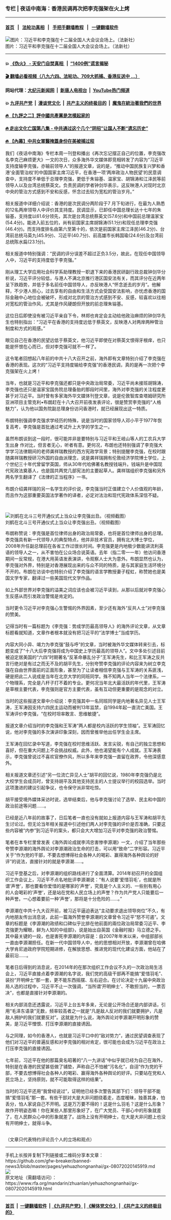 ###  专栏 | 夜话中南海：香港民调再次把李克强架在火上烤
------------------------

#### [首页](https://github.com/gfw-breaker/banned-news3/blob/master/README.md) &nbsp;&nbsp;|&nbsp;&nbsp; [法轮功真相](https://github.com/begood0513/basic/blob/master/README.md)  &nbsp;&nbsp;|&nbsp;&nbsp; [手把手翻墙教程](https://github.com/gfw-breaker/guides/wiki)  &nbsp;&nbsp;|&nbsp;&nbsp; [一键翻墙软件](https://github.com/gfw-breaker/nogfw/blob/master/README.md)  



<div id="headerimg">
 <img alt="图片：习近平和李克强在十二届全国人大会议会场上。（法新社）" src="https://www.rfa.org/mandarin/yataibaodao/meiti/vt-03062014144748.html/000_Hkg9567452.jpg/@@images/896ea02d-9716-4009-a303-075fef113e9c.jpeg" title="图片：习近平和李克强在十二届全国人大会议会场上。（法新社）"/>
 <div id="headerimgcontents">
  <div id="headerimgcaption">
   <span>
    图片：习近平和李克强在十二届全国人大会议会场上。（法新社）
   </span>
   <!-- zoomattribute -->
  </div>
  <!-- headerimgcaption -->
 </div>
 <!-- headerimagecontents -->
</div>

<hr/>


#### 💥 [《伪火》 - 天安门自焚真相 ](http://141.164.51.119:10000/videos/blog/weihuo.html)&nbsp; |&nbsp; [“1400例”谎言揭秘  ](http://141.164.51.119:10000/videos/blog/jiexi1400.html)

#### [ 🎬  翻墙必看视频（八九六四、法轮功、709大抓捕、香港反送中 ...）](https://github.com/gfw-breaker/links/blob/master/banned.md)

#### 网站代理：[大纪元新闻网](http://167.172.10.89:10080/gb/) &nbsp;|&nbsp; [新唐人电视台](http://167.172.10.89:8808/gb/) &nbsp;|&nbsp; [YouTube热门频道](http://158.247.203.241/youtube.html)

#### 💥 [九评共产党](http://141.164.51.119:10000/videos/res/jiuping/)&nbsp; |&nbsp; [漫谈党文化](http://141.164.51.119:10000/videos/res/mtdwh/)&nbsp; |&nbsp; [共产主义的终极目的](http://141.164.51.119:10000/videos/res/zjmd/)&nbsp; |&nbsp; [魔鬼在統治著我們的世界](http://141.164.51.119:10000/videos/res/TheSpecter/)  

#### [ 🔥  【九評之二】評中國共產黨是怎樣起家的](http://141.164.51.119:10000/videos/news/../res/jiuping/index.html)

#### [ 🔥  走出文化亡国第八集 - 中共通过这个几个“阴招”让国人不断“遗忘历史”  ](http://141.164.51.119:10000/videos/news/../res/zcwhwg/index.html)

#### [ 🔥  【內幕】中共女軍醫掩蓋身份在美被捕过程](http://141.164.51.119:10000/videos/news/spy02.html)

<div id="storytext">
 <div>
  <div class="slot_header">
  </div>
 </div>
 <p>
  我们《夜话中南海》专栏本周一刊登和播出《再次忘记摆正自己的位置，李克强改名李克己麻烦更大》一文的次日，众多海外华文媒体即竞相转发了内容为“习近平支持度输李克强，亦输前领导人”的报道文章，说的是，“推动中国民族复兴梦和香港‘全面管治权’的中国国家主席习近平，在香港一项‘两岸政治人物民望’的民意调查中，支持度不单低于总理李克强，更低于朱镕基、温家宝、胡锦涛和江泽民等前领导人以及台湾总统蔡英文。负责民调的学者钟剑华表示，这反映港人对现时北京中央的管治方式感到不安和反感，怀念过去较为宽松的管治岁月。”
  <br/>
  <br/>
  相关报道中详细介绍说：香港的是次民调分两阶段于7 月下旬进行，在最为人熟悉的12名两岸领导人中评价其支持度。民调显示，已卸任中国总理长达十七年的朱镕基，支持度以61.6分领先，其次是台湾总统蔡英文(57.6分)和中国前总理温家宝(54.4分)。能进入前五位的，尚有前国家主席胡锦涛(51.1分)和现任总理李克强(46.4分)。而支持度排名由第六至第十的，依次是前国家主席江泽民(46.2分)、台湾前总统马英九(45.9分)、习近平(40.7分)、前高雄市长韩国瑜(24.6分)及台湾前总统陈水扁(23.1分)。
  <br/>
  <br/>
  相关报道中特别强调：“民调的评分误差不超过正负3.5分，故此，在现任中国领导人中，习近平的支持度低于李克强。”
  <br/>
  <br/>
  刚从理工大学应用社会科学系助理教授一职退下来的香港民研副行政总裁钟剑华分析说，习近平评分较低，与港人不满北京推行港区国安法有关，而其评分在近两年呈下跌趋势，并低于多名前任中国领导人，亦反映港人“怀念逝去的岁月”。他解释，不少港人担心，过去享有的自由和生活方式会受国安法影响，亦忧虑香港的国际金融中心地位会被破坏，形成对北京的管治方式感到不安、反感，较喜欢以往相对宽松的管治作风，尤其是作风硬朗但开放的前总理朱镕基。
  <br/>
  <br/>
  这位日后即使没有被习近平亲自下令，林郑也肯定会主动给他政治麻烦的钟剑华先生也特别指出：“习近平在香港的支持度远低于蔡英文，反映港人对两岸两种管治制度和方式的观感。”
  <br/>
  <br/>
  眼见自己在香港的民望远低于蔡英文，他习近平即使在对蔡英文恨得牙根痒，也只能是怀恨在心而已，但对李克强可就不一样了。
  <br/>
  <br/>
  这令笔者回想起八年前的中共十八大召开之前，海外即有文章特别介绍了李克强在香港的表现。这次的“习近平支持度输给李克强”的香港民调，真的是再一次把个李克强架在火上烤！
  <br/>
  <br/>
  当年，也就是习近平和李克强还都只是中央政治局常委，习近平尚未接班胡锦涛，李克强也还只是温家宝国务院总理备胎的那段时间里，海外对李克强的关注程度更甚于对习近平。当时曾有多家海外华文媒体刊登文章，说是伦敦智库查塔姆研究所亚洲项目主管克利•布朗赶在十八大召开前夜发表评论，很是赞赏李克强的“人格魅力”，认为他以国务院副总理身份访问香港时，就已经展现出这一特质。
  <br/>
  <br/>
  布朗特别强调李克强求学经历的特殊，说是当时的国家领导人邓小平于1977年恢复高考，李克强是首批通过考试升上大学的学生之一。
  <br/>
  <br/>
  虽然布朗谈到这一段时，很可能并非是要特别与习近平和王岐山等人的工农兵大学生出身 作对比，但言者无心，听者有意。更何况，布朗也还特别强调了李克强大学学习法律期间的老师龚祥瑞教授的西方宪政学背景；特别提醒李克强，在校时跟随龚祥瑞教授研习外国的自由派理念，说是龚祥瑞拥有伦敦经济学院博士学位，上个世纪三十年代曾留学英国，师从30年代哈佛著名教授钱端升。钱端升是中国现代宪政法奠基人，也是国共两党几部宪法的主要起草人。龚祥瑞组织李克强和另外两名学生翻译了《法律的正当程序》一书。
  <br/>
  <br/>
  布朗介绍龚祥瑞的另一名学生的评价说，李克强当时正值建立个人价值观的年龄，而且作为这部重要英国法学著作的译者，必定对法治和现代宪政体系深信不疑。
 </p>
 <p>
  <br/>
  <div class="image-inline captioned" style="width:622px;">
   <div style="width:622px;">
    <img alt="刘鹤在北斗三号开通仪式上当众让李克强出丑。（视频截图）" src="https://www.rfa.org/mandarin/zhuanlan/yehuazhongnanhai/gx-08032020144610.html/1Capture.PNG" title="刘鹤在北斗三号开通仪式上当众让李克强出丑。（视频截图）"/>
   </div>
   <div class="image-caption">
    <span style="width:622px;">
     刘鹤在北斗三号开通仪式上当众让李克强出丑。（视频截图）
    </span>
    <span class="copyright">
    </span>
   </div>
  </div>
 </p>
 <p>
  布朗称赞说：李克强是首位律师出身的政治局常委，也将是首位律师出身的总理。李克强具有新一代领导人的典型特点，他并非技术官员，拥有北大博士学位，2008年升任副总理前在各省工作过很长时间。李克强更是内地极少数能讲流利英语的领导人之一，从不害怕在公众场合说英语。去年（指二零一一年）他访问香港期间一反常规，在港大用英语发表演讲，令观察人士大为意外。布朗显然也认为，李克强对外界，特别是对香港展现出来的与众不同的特质，是与其家庭生活环境分不开的。布朗在访谈中也特别介绍了李克强的语言学教授妻子程虹，称赞她也是美国文学专家，翻译过一些美国现代文学作品。
  <br/>
  <br/>
  如上外部世界对李克强的溢美之词应该也会被习近平读到，从那以后就对李克强心生反感从而引发政治警惕是肯定的。
  <br/>
  <br/>
  当时更令习近平对李克强心生警惕的外界因素，至少还有海外“反共人士”对李克强的赞美。
  <br/>
  <br/>
  记得当时有一篇标题为《李克强：势成学历最高领导人》的海外评论文章，从文章标题看就知道，文章作者根本就没有把习近平的“法学博士”当成学历。
  <br/>
  <br/>
  内容大同小异、竭力为李克强“鼓与呼”的文章，当时被海外华文媒体转来引去，标题变成了“十八大后李克强将成为中国史上学历最高的领导人”。文中多处引述目前被迫定居美国的“六四”时期著名“反革命暴乱分子”王军涛先生，和比王军涛之反共言行绝对是有过之而无不及的胡平先生，分别夸赞李克强的评论内容来为树立李克强在自由世界面前的正面形象，甚至为了让读者相信李克强与王军涛的关系匪浅，硬是把此二人说成是当年在北京大学的同班同学。殊不知两人当年一个法律系，一个物理系，完全是八杆子打不着的专业。更何况当年北大最活跃的年代里，王军涛是草根主要代表，李克强则是官方主要代表，虽有互动但更重要的是观念的对立。
  <br/>
  <br/>
  当时的这些报道文章中介绍说：李克强其中一名同班同学是内地著名异见人士王军涛，王军涛因支持六四民主运动而被判13年监禁，自1994年起一直流亡美国。王军涛评价李克强，“在校时坦率敢言、思维敏捷”。
  <br/>
  <br/>
  报道文章介绍当时的李克强和王军涛“两人都是校内活跃的学生领袖”。王军涛回忆说，他对李克强的多次演讲印象深刻，因而曾推举他出任学生会主席。
  <br/>
  <br/>
  王军涛在回忆录中写道，李克强在校时思维活跃、发言尖锐，有自己的独立思想和喜好，但在重大问题上不会挑战权威。此外，他也渴望能有个人成就。王军涛表示，李克强曾说过不喜欢官僚作风，所以多年来李克强一直留在政界，令他深感意外。
  <br/>
  <br/>
  相关报道文章还引述“另一位流亡异见人士”胡平的回忆说，1980年李克强仍是北大校学生会成员时，曾支持胡平及其他支持民主的人士提议举行的校园选举。当时这项激进的建议引起争议，也令保守派非常吃惊。
  <br/>
  <br/>
  胡平接受境外媒体采访时说，选举结束后，他与李克强讨论了选举、民主和中国的政治前途等问题……。
  <br/>
  <br/>
  已经是近八年前的故事了，日后笔者一直也没有就如上报道内容与王军涛和胡平先生讨论过。但无论当年相关报道中引述他们两人对李克强的评价是否准确，只要这些内容被“内参”到习近平的案头，都只会大大增加习近平对李克强的政治警惕。
  <br/>
  <br/>
  笔者在本专栏里曾发表《海外舆论成就李鸿忠害惨李源潮》一文，介绍了当年那些夸赞李源潮的海外舆论对李源潮政治生命的打击，可以用“致命“二字形容。习近平关于“作为党的干部，不要去想博得社会各种人的喝彩、赢得海外各种舆论的好评”的说法，直接针对的就是李源潮……。
  <br/>
  <br/>
  习近平登基之后，对李源潮的组织路线进行了全面清算。2014年初召开的全国组织工作会议上，习近平不点名地批评李源潮说：“有人说要‘爱惜羽毛’，也就是所谓‘声誉’，那也要看你爱惜的是哪家的‘声誉’，究竟是个人主义的、一些别有用心的人会喝彩的‘声誉’，还是站在党和人民立场上的声誉？作为共产党人只能要后一种声誉。一心想着要前一种‘声誉’，那将是十分危险的……。”
  <br/>
  <br/>
  李源潮在中共十九大召开前，被习近平逼迫表达“主动要求退出领导岗位”不久，有内地朋友传出消息说，此前一篇海外赞誉李源潮的文章曾令习近平“怒不可遏”。文章的标题是《李源潮的政绩和口碑似乎比排在他前面的兩位政治局常委习近平、李克強更为耀眼，鲜为人知的中组部》，说是始出自英国《金融时报》马立德之手。其中最关键的一段，也是害死李源潮的内容是：自2007年年末以来，中组部部长一直由李源潮担任。在新一代中国领导人中，他的思想相对开放，李源潮曾在哈佛大学肯尼迪政府学院短期进修，在解放思想、推进党的现代化建设方面，他站在了最前沿……。
  <br/>
  <br/>
  笔者日后得到的消息说，在2014年的在那次组织工作会议不久的一次政治局生活会上，习近平直接点着李源潮的名字说，我们党的高级干部再不能搞“爱惜羽毛”、装扮“开明绅士”那一套，更不能东西摇摆、左右迎合。在讨论决定十九届中央政治局人选的过程中，习近平不止一次强调，“当所谓‘开明绅士’、不敢担当的，一票否决”，也都是直接针对李源潮的。
  <br/>
  <br/>
  相关内部消息还透露说，习近平上台五年多来，无论是公开场合还是内部讲话，引用“毛泽东语录”无数，频率较高者之一就是“凡是敌人反对的我们就要拥护，凡是敌人拥护的我们就要反对”。这就是为什么说，海外舆论对李源潮开明形象的赞美，是习近平憎恨、打压李源潮的直接诱因。
  <br/>
  <br/>
  与之同理，如今的香港人，也就是习近平口中的“敌对势力”，通过民望调查表现了他们对习近平的普遍反感和对李克强的相对肯定，很可能也会成为习近平在政治上打压李克强的直接诱因。
  <br/>
  <br/>
  七年前，习近平在他的那篇臭名昭著的“八一九讲话”中似乎就已经为自己在海外，特别是在香港的民望甚低做了铺垫，声称自己不怕被“污名化”，自诩“作为党的干部，不要去想博得社会各种人的喝彩、赢得海外各种舆论的好评。只要站在党和人民立场上，坚持原则，就不可能取得这样的结果”。
  <br/>
  <br/>
  当时的习近平还用“我曾经说过”，证明他已经多次警告其部下们：领导干部不能搞“爱惜羽毛”那一套。有些干部对大是大非问题绕着走，态度暧昧，独善其身，怕丢分，怕人家说自己不开明。这是万万要不得的！这是什么羽毛？这是什么形象？故作开明姿态嘛！你在某些人那里形象好了，在广大党员、干部心中的形象就差了，在人民群众心中的形象就差了。战场上没有开明绅士，在大是大非问题上也没有开明绅士，就得斗争。
 </p>
 <p>
  <br/>
  （文章只代表特约评论员个人的立场和观点）
 </p>
</div>

<hr/>
手机上长按并复制下列链接或二维码分享本文章：<br/>
https://github.com/gfw-breaker/banned-news3/blob/master/pages/yehuazhongnanhai/gx-08072020145919.md <br/>
<a href='https://github.com/gfw-breaker/banned-news3/blob/master/pages/yehuazhongnanhai/gx-08072020145919.md'><img src='https://github.com/gfw-breaker/banned-news3/blob/master/pages/yehuazhongnanhai/gx-08072020145919.md.png'/></a> <br/>
原文地址（需翻墙访问）：https://www.rfa.org/mandarin/zhuanlan/yehuazhongnanhai/gx-08072020145919.html


------------------------
#### [首页](https://github.com/gfw-breaker/banned-news3/blob/master/README.md) &nbsp;|&nbsp; [一键翻墙软件](https://github.com/gfw-breaker/nogfw/blob/master/README.md) &nbsp;| [《九评共产党》](https://github.com/gfw-breaker/9ping.md/blob/master/README.md#九评之一评共产党是什么) | [《解体党文化》](https://github.com/gfw-breaker/jtdwh.md/blob/master/README.md) | [《共产主义的终极目的》](https://github.com/gfw-breaker/gczydzjmd.md/blob/master/README.md)


<img src='http://gfw-breaker.win/banned-news3/pages/yehuazhongnanhai/gx-08072020145919.md' width='0px' height='0px'/>